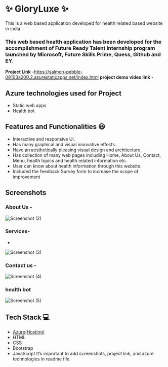 # ✨ GloryLuxe  ✨

This is a web based application developed for health related based website in india

### This web based health application has been developed for the accomplishment of Future Ready Talent Internship program launched by Microsoft, Future Skills Prime, Quess, Github and EY.


**Project Link** -https://salmon-pebble-08103a200.2.azurestaticapps.net/index.html
**project demo video link** - 

## Azure technologies used for Project

- Static web apps
- Health bot

## Features and Functionalities 😃

- Interactive and responsive UI.
- Has many graphical and visual innovative effects.
- Have an aesthetically pleasing visual design and architecture.
- Has collection of many web pages including Home, About Us, Contact, Menu, health topics and health related information etc.
- User can know about health information through this website.
- Included the feedback Survey form to increase the scope of improvement 

## Screenshots




   

### About Us -


 
 
 
 ![Screenshot (2)](https://user-images.githubusercontent.com/118057610/202238607-68a347b9-9026-4053-a17b-3e432de6504f.png)

### Services-
 -


![Screenshot (3)](https://user-images.githubusercontent.com/118057610/202238751-11656874-6375-4686-aa05-c9c8089e0ad4.png)



### Contact us -



![Screenshot (4)](https://user-images.githubusercontent.com/118057610/202238853-27ce8b75-6dd9-4799-954b-0c5610220b35.png)



### health bot




![Screenshot (5)](https://user-images.githubusercontent.com/118057610/202239306-f422a4d0-9d1d-4f4a-b0b5-b40683fc5913.png)


## Tech Stack 💻

- [Azure(Hosting)](https://azure.microsoft.com/en-in/features/azure-portal/)
- HTML
- CSS
- Bootstrap
- JavaScript
It’s important to add screenshots, project link, and azure technologies in readme file.
